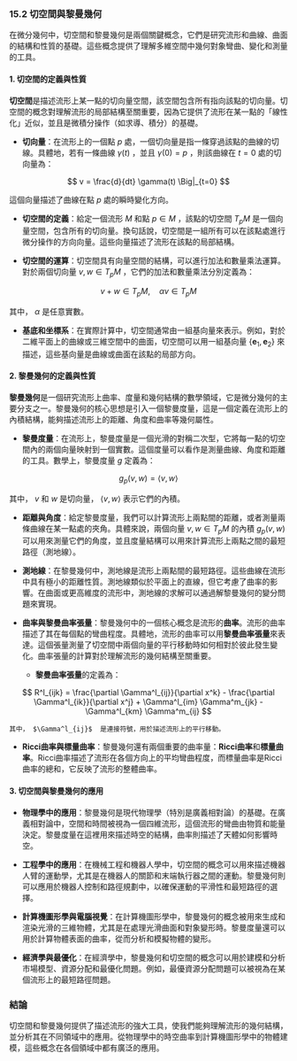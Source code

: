 ### **15.2 切空間與黎曼幾何**

在微分幾何中，切空間和黎曼幾何是兩個關鍵概念，它們是研究流形和曲線、曲面的結構和性質的基礎。這些概念提供了理解多維空間中幾何對象彎曲、變化和測量的工具。

#### **1. 切空間的定義與性質**

**切空間**是描述流形上某一點的切向量空間，該空間包含所有指向該點的切向量。切空間的概念對理解流形的局部結構至關重要，因為它提供了流形在某一點的「線性化」近似，並且是微積分操作（如求導、積分）的基礎。

- **切向量**：在流形上的一個點  $p$  處，一個切向量是指一條穿過該點的曲線的切線。具體地，若有一條曲線  $\gamma(t)$ ，並且  $\gamma(0) = p$ ，則該曲線在  $t = 0$  處的切向量為：

```math
  v = \frac{d}{dt} \gamma(t) \Big|_{t=0}

```
  這個向量描述了曲線在點  $p$  處的瞬時變化方向。

- **切空間的定義**：給定一個流形  $M$  和點  $p \in M$ ，該點的切空間  $T_p M$  是一個向量空間，包含所有的切向量。換句話說，切空間是一組所有可以在該點處進行微分操作的方向向量。這些向量描述了流形在該點的局部結構。

- **切空間的運算**：切空間具有向量空間的結構，可以進行加法和數量乘法運算。對於兩個切向量  $v, w \in T_p M$ ，它們的加法和數量乘法分別定義為：

```math
  v + w \in T_p M, \quad \alpha v \in T_p M

```
  其中， $\alpha$  是任意實數。

- **基底和坐標系**：在實際計算中，切空間通常由一組基向量來表示。例如，對於二維平面上的曲線或三維空間中的曲面，切空間可以用一組基向量  $\{ \mathbf{e}_1, \mathbf{e}_2 \}$  來描述，這些基向量是曲線或曲面在該點的局部方向。

#### **2. 黎曼幾何的定義與性質**

**黎曼幾何**是一個研究流形上曲率、度量和幾何結構的數學領域，它是微分幾何的主要分支之一。黎曼幾何的核心思想是引入一個黎曼度量，這是一個定義在流形上的內積結構，能夠描述流形上的距離、角度和曲率等幾何屬性。

- **黎曼度量**：在流形上，黎曼度量是一個光滑的對稱二次型，它將每一點的切空間內的兩個向量映射到一個實數。這個度量可以看作是測量曲線、角度和距離的工具。數學上，黎曼度量  $g$  定義為：

```math
  g_p(v, w) = \langle v, w \rangle

```
  其中， $v$  和  $w$  是切向量， $\langle v, w \rangle$  表示它們的內積。

- **距離與角度**：給定黎曼度量，我們可以計算流形上兩點間的距離，或者測量兩條曲線在某一點處的夾角。具體來說，兩個向量  $v, w \in T_p M$  的內積  $g_p(v, w)$  可以用來測量它們的角度，並且度量結構可以用來計算流形上兩點之間的最短路徑（測地線）。

- **測地線**：在黎曼幾何中，測地線是流形上兩點間的最短路徑。這些曲線在流形中具有極小的距離性質。測地線類似於平面上的直線，但它考慮了曲率的影響。在曲面或更高維度的流形中，測地線的求解可以通過解黎曼幾何的變分問題來實現。

- **曲率與黎曼曲率張量**：黎曼幾何中的一個核心概念是流形的**曲率**。流形的曲率描述了其在每個點的彎曲程度。具體地，流形的曲率可以用**黎曼曲率張量**來表達。這個張量測量了切空間中兩個向量的平行移動時如何相對於彼此發生變化。曲率張量的計算對於理解流形的幾何結構至關重要。

  - **黎曼曲率張量**的定義為：

```math
    R^l_{ijk} = \frac{\partial \Gamma^l_{ij}}{\partial x^k} - \frac{\partial \Gamma^l_{ik}}{\partial x^j} + \Gamma^l_{im} \Gamma^m_{jk} - \Gamma^l_{km} \Gamma^m_{ij}

```
    其中， $\Gamma^l_{ij}$  是連接符號，用於描述流形上的平行移動。

- **Ricci曲率與標量曲率**：黎曼幾何還有兩個重要的曲率量：**Ricci曲率**和**標量曲率**。Ricci曲率描述了流形在各個方向上的平均彎曲程度，而標量曲率是Ricci曲率的總和，它反映了流形的整體曲率。

#### **3. 切空間與黎曼幾何的應用**

- **物理學中的應用**：黎曼幾何是現代物理學（特別是廣義相對論）的基礎。在廣義相對論中，空間和時間被視為一個四維流形，這個流形的彎曲由物質和能量決定。黎曼度量在這裡用來描述時空的結構，曲率則描述了天體如何影響時空。

- **工程學中的應用**：在機械工程和機器人學中，切空間的概念可以用來描述機器人臂的運動學，尤其是在機器人的關節和末端執行器之間的運動。黎曼幾何則可以應用於機器人控制和路徑規劃中，以確保運動的平滑性和最短路徑的選擇。

- **計算機圖形學與電腦視覺**：在計算機圖形學中，黎曼幾何的概念被用來生成和渲染光滑的三維物體，尤其是在處理光滑曲面和對象變形時。黎曼度量還可以用於計算物體表面的曲率，從而分析和模擬物體的變形。

- **經濟學與最優化**：在經濟學中，黎曼幾何和切空間的概念可以用於建模和分析市場模型、資源分配和最優化問題。例如，最優資源分配問題可以被視為在某個流形上的最短路徑問題。

### **結論**

切空間和黎曼幾何提供了描述流形的強大工具，使我們能夠理解流形的幾何結構，並分析其在不同領域中的應用。從物理學中的時空曲率到計算機圖形學中的物體建模，這些概念在各個領域中都有廣泛的應用。